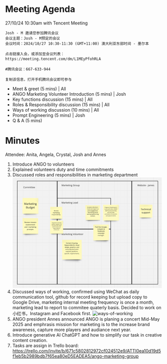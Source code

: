 # Meeting Agenda

27/10/24 10:30am with Tencent Meeting

```
Josh - M 邀请您参加腾讯会议
会议主题：Josh - M预定的会议
会议时间：2024/10/27 10:30-11:30 (GMT+11:00) 澳大利亚东部时间 - 墨尔本

点击链接入会，或添加至会议列表：
https://meeting.tencent.com/dm/L1MEyPfohRLA

#腾讯会议：667-633-944

复制该信息，打开手机腾讯会议即可参与
```

- Meet & greet (5 mins) | All 
- ANGO Marketing Volunteer Introduction (5 mins) | Josh
- Key functions discussion (15 mins) | All
- Roles & Responsibility discussion (15 mins) | All
- Ways of working discussion (10 mins) | All
- Prompt Engineering (5 mins) | Josh
- Q & A (5 mins)

# Minutes

Attendee: Anita, Angela, Crystal, Josh and Annes

1. Introduce ANGO to volunteers
2. Explained volunteers duty and time commitments
3. Discussed roles and responsibilities in marketing department
![roles-and-responsibility](./assets/roles-and-responsibilities.png)
4. Discussed ways of working, confirmed using WeChat as daily communication tool, github for record keeping but upload copy to Google Drive, marketing internal meeting frequency is once a month, marketing lead to report to commitee quaterly basis. Decided to work on 小红书，Instagram and Facebook first.
![ways-of-working](./assets/assets/ways-of-working.png)
6. ANGO president Annes announced ANGO is planing a concert Mid-May 2025 and emphrasis mission for marketing is to the increase brand awareness, capture more players and audiance next year.
7. Introduce generative AI ChatGPT and how to simplify our task in creative content creation.
8. Tasks are assign in Trello board: https://trello.com/invite/b/671c5802812972cf024512e9/ATTI0ea10d19d5f1eb5b2989bdb7f65ea80eD5EADEA5/ango-marketing-group

